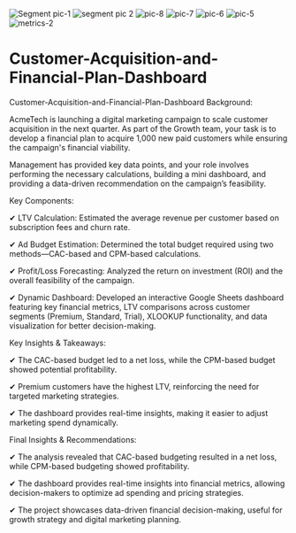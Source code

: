 ![Segment pic-1](https://github.com/user-attachments/assets/7c22680c-6480-4d21-bbfc-1ae27dc8e5ed)
![segment pic 2](https://github.com/user-attachments/assets/67121506-c886-4ec0-9131-8f1b2ecbd4b4)
![pic-8](https://github.com/user-attachments/assets/e9e1710b-ef96-4d2a-af87-764997ed701c)
![pic-7](https://github.com/user-attachments/assets/fe06d1ef-656a-4ae1-bff1-5705c056dec9)
![pic-6](https://github.com/user-attachments/assets/9edf7ae9-a53b-4d1e-a866-6b57eb127a16)
![pic-5](https://github.com/user-attachments/assets/3175bbba-4be4-4488-8986-b5d25690c88a)
![metrics-2](https://github.com/user-attachments/assets/d8f8f362-7f4a-46d5-9a6f-7b14b07b20a3)
# Customer-Acquisition-and-Financial-Plan-Dashboard
Customer-Acquisition-and-Financial-Plan-Dashboard
Background:

AcmeTech is launching a digital marketing campaign to scale customer acquisition in the next quarter. As part of the Growth team, your task is to develop a financial plan to acquire 1,000 new paid customers while ensuring the campaign's financial viability.

Management has provided key data points, and your role involves performing the necessary calculations, building a mini dashboard, and providing a data-driven recommendation on the campaign’s feasibility.

Key Components:

✔ LTV Calculation: Estimated the average revenue per customer based on subscription fees and churn rate.

✔ Ad Budget Estimation: Determined the total budget required using two methods—CAC-based and CPM-based calculations.

✔ Profit/Loss Forecasting: Analyzed the return on investment (ROI) and the overall feasibility of the campaign.

✔ Dynamic Dashboard: Developed an interactive Google Sheets dashboard featuring key financial metrics, LTV comparisons across customer segments (Premium, Standard, Trial), XLOOKUP functionality, and data visualization for better decision-making.

Key Insights & Takeaways:

✔ The CAC-based budget led to a net loss, while the CPM-based budget showed potential profitability.

✔ Premium customers have the highest LTV, reinforcing the need for targeted marketing strategies.

✔ The dashboard provides real-time insights, making it easier to adjust marketing spend dynamically.

Final Insights & Recommendations:

✔ The analysis revealed that CAC-based budgeting resulted in a net loss, while CPM-based budgeting showed profitability.

✔ The dashboard provides real-time insights into financial metrics, allowing decision-makers to optimize ad spending and pricing strategies.

✔ The project showcases data-driven financial decision-making, useful for growth strategy and digital marketing planning.
